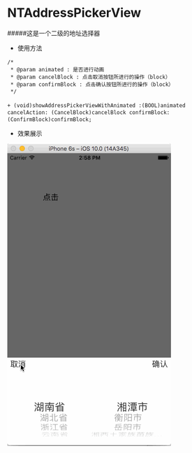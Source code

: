 # NTAddressPickerView
#####这是一个二级的地址选择器

* 使用方法

```
/*
 * @param animated : 是否进行动画
 * @param cancelBlock : 点击取消按钮所进行的操作（block）
 * @param confirmBlock : 点击确认按钮所进行的操作（block）
 */

+ (void)showAddressPickerViewWithAnimated :(BOOL)animated cancelAction: (CancelBlock)cancelBlock confirmBlock: (ConfirmBlock)confirmBlock;

```
* 效果展示

![示意图](示意图.gif)